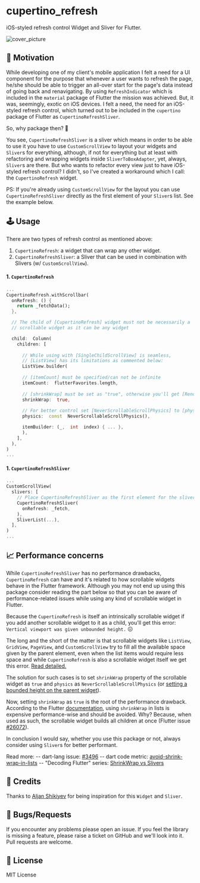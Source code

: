 
# cupertino_refresh

iOS-styled refresh control Widget and Sliver for Flutter.

<img src="https://raw.githubusercontent.com/porelarte/cupertino-refresh/master/.docs/cover.png" alt="cover_picture" />

## 🚀 Motivation

While developing one of my client's mobile application I felt a need for a UI component for the purpose that whenever a user wants to refresh the page, he/she should be able to trigger an all-over start for the page's data instead of going back and renavigating. By using `RefreshIndicator` which is included in the `material` package of Flutter the mission was achieved. But, it was, seemingly, exotic on iOS devices. I felt a need, the need for an iOS-styled refresh control, which turned out to be included in the `cupertino` package of Flutter as `CupertinoRefreshSliver`.

So, why package then? 🤔

You see, `CupertinoRefreshSliver` is a sliver which means in order to be able to use it you have to use `CustomScrollView` to layout your widgets and `Sliver`s for everything, although, if not for everything but at least with refactoring and wrapping widgets inside `SliverToBoxAdapter`, yet, always, `Sliver`s are there. But who wants to refactor every view just to have iOS-styled refresh control? I didn't, so I've created a workaround which I call: the `CupertinoRefresh` widget.

PS: If you're already using `CustomScrollView` for the layout you can use `CupertinoRefreshSliver` directly as the first element of your `Sliver`s list. See the example below.

## 🕹️ Usage

There are two types of refresh control as mentioned above:
1. `CupertinoRefresh`: a widget that can wrap any other widget.
2. `CupertinoRefreshSliver`: a Sliver that can be used in combination with Slivers (w/ `CustomScrollView`).

#### 1. `CupertinoRefresh`

```dart
...
CupertinoRefresh.withScrollbar(
  onRefresh: () {
    return _fetchData();
  },

  // The child of [CupertinoRefresh] widget must not be necessarily a
  // scrollable widget as it can be any widget

  child:  Column(
    children: [
    
      // While using with [SingleChildScrollView] is seamless,
      // [ListView] has its limitations as commented below:
      ListView.builder(
            
      // [itemCount] must be specified/can not be infinite
      itemCount:  flutterFavorites.length,
      
      // [shrinkWrap] must be set as "true", otherwise you'll get [RenderViewport] issue
      shrinkWrap:  true,
      
      // For better control set [NeverScrollableScrollPhysics] to [physics]
      physics:  const  NeverScrollableScrollPhysics(),

      itemBuilder: (_,  int  index) { ... },
      ),
    ],
  ),
)
...
```

#### 1. `CupertinoRefreshSliver`
```dart
...
CustomScrollView(
  slivers: [
    // Place CupertinoRefreshSliver as the first element for the slivers parameter.
    CupertinoRefreshSliver(
      onRefresh: _fetch,
    ),
    SliverList(...),
  ],
)
...
```


## 📈 Performance concerns
While `CupertinoRefreshSliver` has no performance drawbacks, `CupertinoRefresh` can have and it's related to how scrollable widgets behave in the Flutter framework. Although you may not end up using this package consider reading the part below so that you can be aware of performance-related issues while using any kind of scrollable widget in Flutter.

Because the `CupertinoRefresh` is itself an intrinsically scrollable widget if you add another scrollable widget to it as a child, you'll get this error: `Vertical viewport was given unbounded height.` 😖

The long and the short of the matter is that scrollable widgets like `ListView`, `GridView`, `PageView`, and `CustomScrollView` try to fill all the available space given by the parent element, even when the list items would require less space and while `CupertinoRefresh` is also a scrollable widget itself we get this error. <a href="https://stackoverflow.com/a/54008230">Read detailed.</a>

The solution for such cases is to set `shrinkWrap` property of the scrollable widget as `true` and `physics` as `NeverScrollableScrollPhysics` (or <a href="https://www.fluttercampus.com/guide/136/how-to-solve-vertical-viewport-was-given-unbounded-height-error-on-flutter">setting a bounded height on the parent widget</a>).

Now, setting `shrinkWrap` as `true` is the root of the performance drawback. According to the Flutter <a href="https://api.flutter.dev/flutter/widgets/ScrollView/shrinkWrap.html">documentation</a>, using `shrinkWrap` in lists is expensive performance-wise and should be avoided. Why? Because, when used as such, the scrollable widget builds all children at once (Flutter issue <a href="https://github.com/flutter/flutter/issues/26072">#26072</a>).

In conclusion I would say, whether you use this package or not, always consider using `Sliver`s for better performant.

Read more:
-- dart-lang issue: <a href="https://github.com/dart-lang/linter/issues/3496">#3496</a>
-- dart code metric: <a href="https://dartcodemetrics.dev/docs/rules/flutter/avoid-shrink-wrap-in-lists">avoid-shrink-wrap-in-lists</a>
-- "Decoding Flutter" series: <a href="https://www.youtube.com/watch?v=LUqDNnv_dh0">ShrinkWrap vs Slivers</a>

## 🙏 Credits

Thanks to <a href="https://github.com/mrjnlcn">Aljan Shikiyev</a> for being inspiration for this `Widget` and `Sliver`.

## 🐞 Bugs/Requests

If you encounter any problems please open an issue. If you feel the library is missing a feature, please raise a ticket on GitHub and we'll look into it. Pull requests are welcome.

## 📃 License

MIT License